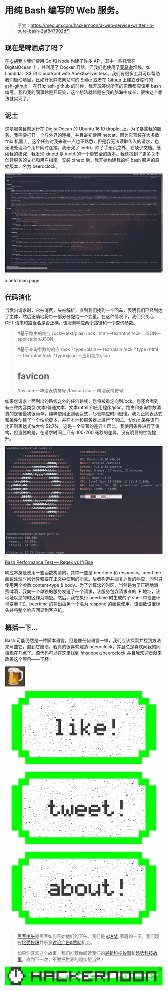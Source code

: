 # 用纯 Bash 编写的 Web 服务。

> 原文：<https://medium.com/hackernoon/a-web-service-written-in-pure-bash-2af847902df1>

## 现在是啤酒点了吗？

在[@胡萝卜](http://twitter.com/carrot)我们使用 Go 和 Node 构建了许多 API，其中一些托管在 DigitalOcean 上，并利用了 Docker 容器，但我们也使用了[亚马逊](https://hackernoon.com/tagged/amazon)堆栈，如 Lambda、S3 和 Cloudfront with Apex&server less。我们有很多工具可以帮助我们启动项目，比如开发静态网站时的 [Spike](https://github.com/static-dev/spike) 或者在 [Github](https://hackernoon.com/tagged/github) 上建立仓库时的 [ash-github](https://github.com/carrot/ash-github) 。在开发 ash-github 的时候，我开玩笑说所有的东西都应该用 bash 编写。我和我的同事越是开玩笑，这个想法就越是在我的脑海中成长，很快这个想法就实现了。

## 泥土

这项服务目前运行在 DigitalOcean 的 Ubuntu 16.10 droplet 上。为了暴露我的服务，我需要打开一个与外界的连接，并且最初使用 netcat，因为它预装在大多数*nix 机器上。这个任务对我来说一点也不熟悉，但是我无法读取传入的请求，也无法处理两个用户同时连接。我研究了 inetd，除了手册页之外，它缺少文档。继续我的研究，我发现 [xinetd](https://github.com/xinetd-org/xinetd) 是 inetd 的一个更安全的版本。我还找到了更多关于创建服务的文档和用户指南。安装 xinetd 后，我开始构建我的纯 bash 服务的原始版本，名为 beeroclock。

![](img/38d2bb3d90e02c1127531a6dfcf62e37.png)

xinetd man page

## 代码消化

当发出请求时，它被消费，头被解析，直到我们找到一个回车，表明我们已经到达了主体，然后正确地将每一部分分配给一个变量。在这种情况下，我们只关心 GET 请求和路径名是否正确。该服务响应两个路径和一个查询参数。

> #基于路由的响应
> /ock—text/plain
> /ock . html—text/html
> /ock . JSON—application/JSON
> 
> #基于查询参数的响应
> /ock？type=plain — text/plain
> /ock？type=html — text/html
> /ock？type=json —应用程序/json
> 
> # favicon
> /favicon —啤酒表情符号
> /favicon.ico —啤酒表情符号

如果您请求上面列出的路线之外的任何路线，您将被重定向到/ock。您还会看到有三种内容类型:文本/普通文本、文本/html 和应用程序/json。路由和查询参数消费的逻辑最初很简单，纯粹使用正则表达式，尽管响应时间很慢。我为正则表达式和条件创建了一个性能脚本，并在本地和服务器上进行了测试。if/else 条件语句比正则表达式快大约 52.7%，这是一个显著的差异！因此，我使用条件进行了重构，但遗憾的是，在请求时间上只有 100-200 毫秒的差异，没有明显的性能提升。

![](img/43bb091c41112e802351f6e66202be36.png)

[Bash Performance Test — Regex vs If/Else](https://gist.github.com/hhsnopek/c89c578cde44f09613859a44b1aca8e2)

响应本身是使用一些函数构造的，其中一些是:beertime 和 response。beertime 函数处理时间计算和要在正文中使用的消息。后者构造并回复适当的响应，同时只使用两个参数:content-type & body。为了计算您的时区，当然是为了正确地消费啤酒，我向一个单独的服务发送了一个请求，该服务包含请求者的 IP 地址，该地址以您的时区作为响应。然后，我在执行 beertime 时生成的子 shell 中设置环境变量 TZ。beertime 的输出由另一个名为 respond 的函数使用，该函数设置标头并将整个响应回显到客户机。

## 概括一下…

Bash 可能仍然是一种脚本语言，但是像任何语言一样，我们应该探索并找到方法来弯曲它，直到它崩溃。我真的很喜欢建造 beeroclock，并且总是喜欢问我的同事现在几点了。源代码可以在这里找到 [hhsnopek/beeroclock](https://github.com/hhsnopek/beeroclock) 并且我欢迎贡献来改善这个项目——干杯！

![](img/bf2bd7b474182550b99930f73b0c6bc1.png)[![](img/50ef4044ecd4e250b5d50f368b775d38.png)](http://bit.ly/HackernoonFB)[![](img/979d9a46439d5aebbdcdca574e21dc81.png)](https://goo.gl/k7XYbx)[![](img/2930ba6bd2c12218fdbbf7e02c8746ff.png)](https://goo.gl/4ofytp)

> [黑客中午](http://bit.ly/Hackernoon)是黑客如何开始他们的下午。我们是 [@AMI](http://bit.ly/atAMIatAMI) 家庭的一员。我们现在[接受投稿](http://bit.ly/hackernoonsubmission)并乐意[讨论广告&赞助](mailto:partners@amipublications.com)机会。
> 
> 如果你喜欢这个故事，我们推荐你阅读我们的[最新科技故事](http://bit.ly/hackernoonlatestt)和[趋势科技故事](https://hackernoon.com/trending)。直到下一次，不要把世界的现实想当然！

![](img/be0ca55ba73a573dce11effb2ee80d56.png)